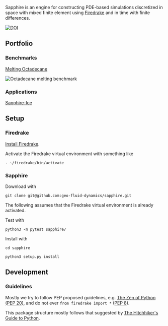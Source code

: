 Sapphire is an engine for constructing PDE-based simulations 
discretized in space with mixed finite element using [Firedrake](https://www.firedrakeproject.org/)
and in time with finite differences.


[![DOI](https://zenodo.org/badge/157389237.svg)](https://zenodo.org/badge/latestdoi/157389237)


## Portfolio

### Benchmarks

[Melting Octadecane](https://www.researchgate.net/publication/245092223_Analysis_of_heat_transfer_during_melting_from_a_vertical_wall)

![Octadecane melting benchmark](https://github.com/geo-fluid-dynamics/sapphire-docs/blob/master/OctadecaneMelting.gif?raw=true)

### Applications

[Sapphire-Ice](https://github.com/geo-fluid-dynamics/sapphire-ice)


## Setup

### Firedrake
[Install Firedrake](https://www.firedrakeproject.org/download.html).

Activate the Firedrake virtual environment with something like

    . ~/firedrake/bin/activate
    

### Sapphire
Download with 

    git clone git@github.com:geo-fluid-dynamics/sapphire.git

The following assumes that the Firedrake virtual environment is already activated.

Test with

    python3 -m pytest sapphire/

Install with

    cd sapphire
    
    python3 setup.py install
    
    
## Development

### Guidelines
Mostly we try to follow PEP proposed guidelines, e.g. [The Zen of Python (PEP 20)](https://www.python.org/dev/peps/pep-0020/), and do not ever `from firedrake import *` ([PEP 8](https://www.python.org/dev/peps/pep-0008/)).

This package structure mostly follows that suggested by [The Hitchhiker's Guide to Python](http://docs.python-guide.org/en/latest/).

